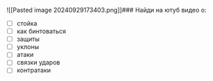 ![[Pasted image 20240929173403.png]]### Найди на ютуб видео о:
- [ ] стойка
- [ ] как бинтоваться
- [ ] защиты
- [ ] уклоны
- [ ] атаки
- [ ] связки ударов
- [ ] контратаки